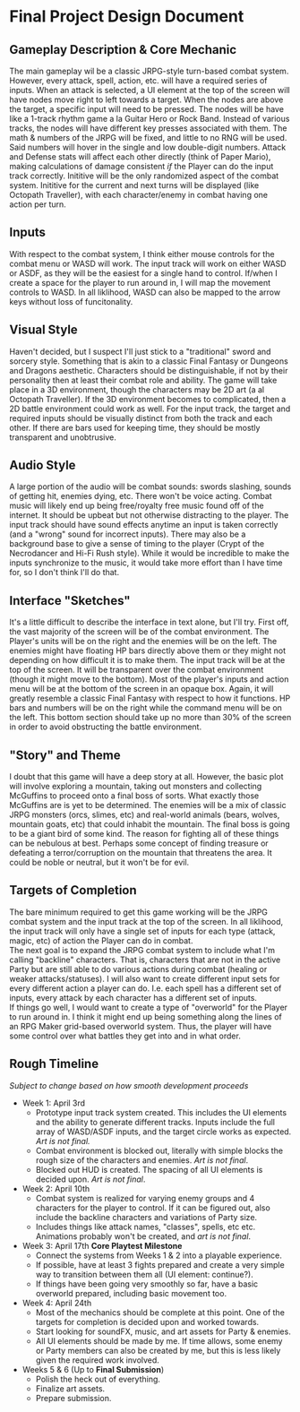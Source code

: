 # Final Project Design Document

## Gameplay Description & Core Mechanic

The main gameplay wil be a classic JRPG-style turn-based combat system. However, every attack, spell, action, etc. will have a required series of inputs. When an attack is selected, a UI element at the top of the screen will have nodes move right to left towards a target. When the nodes are above the target, a specific input will need to be pressed. The nodes will be have like a 1-track rhythm game a la Guitar Hero or Rock Band. Instead of various tracks, the nodes will have different key presses associated with them. The math & numbers of the JRPG will be fixed, and little to no RNG will be used. Said numbers will hover in the single and low double-digit numbers. Attack and Defense stats will affect each other directly (think of Paper Mario), making calculations of damage consistent *if* the Player can do the input track correctly. Inititive will be the only randomized aspect of the combat system. Inititive for the current and next turns will be displayed (like Octopath Traveller), with each character/enemy in combat having one action per turn.

## Inputs

With respect to the combat system, I think either mouse controls for the combat menu or WASD will work. The input track will work on either WASD or ASDF, as they will be the easiest for a single hand to control. If/when I create a space for the player to run around in, I will map the movement controls to WASD. In all liklihood, WASD can also be mapped to the arrow keys without loss of funcitonality.

## Visual Style

Haven't decided, but I suspect I'll just stick to a "traditional" sword and sorcery style. Something that is akin to a classic Final Fantasy or Dungeons and Dragons aesthetic. Characters should be distinguishable, if not by their personality then at least their combat role and ability. The game will take place in a 3D environment, though the characters may be 2D art (a al Octopath Traveller). If the 3D environment becomes to complicated, then a 2D battle environment could work as well. For the input track, the target and required inputs should be visually distinct from both the track and each other. If there are bars used for keeping time, they should be mostly transparent and unobtrusive.

## Audio Style

A large portion of the audio will be combat sounds: swords slashing, sounds of getting hit, enemies dying, etc. There won't be voice acting. Combat music will likely end up being free/royalty free music found off of the internet. It should be upbeat but not otherwise distracting to the player. The input track should have sound effects anytime an input is taken correctly (and a "wrong" sound for incorrect inputs). There may also be a background base to give a sense of timing to the player (Crypt of the Necrodancer and Hi-Fi Rush style). While it would be incredible to make the inputs synchronize to the music, it would take more effort than I have time for, so I don't think I'll do that.

## Interface "Sketches"

It's a little difficult to describe the interface in text alone, but I'll try. First off, the vast majority of the screen will be of the combat environment. The Player's units will be on the right and the enemies will be on the left. The enemies might have floating HP bars directly above them or they might not depending on how difficult it is to make them. The input track will be at the top of the screen. It will be transparent over the combat environment (though it might move to the bottom). Most of the player's inputs and action menu will be at the bottom of the screen in an opaque box. Again, it will greatly resemble a classic Final Fantasy with respect to how it functions. HP bars and numbers will be on the right while the command menu will be on the left. This bottom section should take up no more than 30% of the screen in order to avoid obstructing the battle environment.

## "Story" and Theme

I doubt that this game will have a deep story at all. However, the basic plot will involve exploring a mountain, taking out monsters and collecting McGuffins to proceed onto a final boss of sorts. What exactly those McGuffins are is yet to be determined. The enemies will be a mix of classic JRPG monsters (orcs, slimes, etc) and real-world animals (bears, wolves, mountain goats, etc) that could inhabit the mountain. The final boss is going to be a giant bird of some kind. The reason for fighting all of these things can be nebulous at best. Perhaps some concept of finding treasure or defeating a terror/corruption on the mountain that threatens the area. It could be noble or neutral, but it won't be for evil.

## Targets of Completion

The bare minimum required to get this game working will be the JRPG combat system and the input track at the top of the screen. In all liklihood, the input track will only have a single set of inputs for each type (attack, magic, etc) of action the Player can do in combat. <br>
The next goal is to expand the JRPG combat system to include what I'm calling "backline" characters. That is, characters that are not in the active Party but are still able to do various actions during combat (healing or weaker attacks/statuses). I will also want to create different input sets for every different action a player can do. I.e. each spell has a different set of inputs, every attack by each character has a different set of inputs. <br>
If things go well, I would want to create a type of "overworld" for the Player to run around in. I think it might end up being something along the lines of an RPG Maker grid-based overworld system. Thus, the player will have some control over what battles they get into and in what order.

## Rough Timeline

*Subject to change based on how smooth development proceeds*
- Week 1: April 3rd
    - Prototype input track system created. This includes the UI elements and the ability to generate different tracks. Inputs include the full array of WASD/ASDF inputs, and the target circle works as expected. *Art is not final.*
    - Combat environment is blocked out, literally with simple blocks the rough size of the characters and enemies. *Art is not final*. 
    - Blocked out HUD is created. The spacing of all UI elements is decided upon. *Art is not final*.
- Week 2: April 10th
    - Combat system is realized for varying enemy groups and 4 characters for the player to control. If it can be figured out, also include the backline characters and variations of Party size.
    - Includes things like attack names, "classes", spells, etc etc. Animations probably won't be created, and *art is not final*.
- Week 3: April 17th **Core Playtest Milestone**
    - Connect the systems from Weeks 1 & 2 into a playable experience.
    - If possible, have at least 3 fights prepared and create a very simple way to transition between them all (UI element: continue?).
    - If things have been going very smoothly so far, have a basic overworld prepared, including basic movement too.
- Week 4: April 24th
    - Most of the mechanics should be complete at this point. One of the targets for completion is decided upon and worked towards.
    - Start looking for soundFX, music, and art assets for Party & enemies.
    - All UI elements should be made by me. If time allows, some enemy or Party members can also be created by me, but this is less likely given the required work involved.
- Weeks 5 & 6 (Up to **Final Submission**)
    - Polish the heck out of everything.
    - Finalize art assets.
    - Prepare submission.

